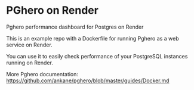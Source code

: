 # PGhero on Render

Pghero performance dashboard for Postgres on Render

This is an example repo with a Dockerfile for running Pghero as a web service on Render.

You can use it to easily check performance of your PostgreSQL instances running on Render.

More Pghero documentation: https://github.com/ankane/pghero/blob/master/guides/Docker.md
